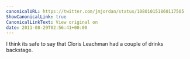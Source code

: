 ```yaml
---
canonicalURL: https://twitter.com/jmjordan/status/108010151860117505
ShowCanonicalLink: true
CanonicalLinkText: View original on
date: 2011-08-29T02:56:41+00:00
---
```

I think its safe to say that Cloris Leachman had a couple of drinks backstage.